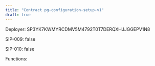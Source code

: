 ```yaml
---
title: "Contract pg-configuration-setup-v1"
draft: true
---
```

Deployer: SP3YK7KWMYRCDMV5M4792T0T7DERQXHJJGGEPV1N8

SIP-009: false

SIP-010: false

Functions:


